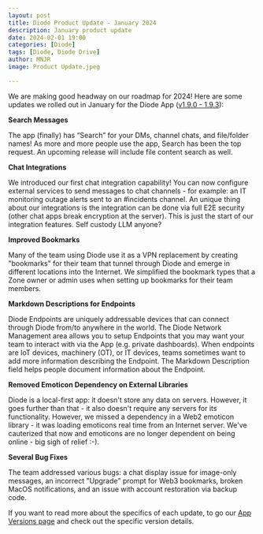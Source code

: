 ```yaml
---
layout: post
title: Diode Product Update - January 2024
description: January product update
date: 2024-02-01 19:00
categories: [Diode]
tags: [Diode, Diode Drive]
author: MNJR
image: Product Update.jpeg

---
```


We are making good headway on our roadmap for 2024!  Here are some updates we rolled out in January for the Diode App ([v1.9.0 - 1.9.3](https://support.diode.io/category/9gss923s33-diode-app-updates-versions)):

**Search Messages** 

The app (finally) has “Search” for your DMs, channel chats, and file/folder names! As more and more people use the app, Search has been the top request. An upcoming release will include file content search as well.

**Chat Integrations** 

We introduced our first chat integration capability!  You can now configure external services to send messages to chat channels - for example: an IT monitoring outage alerts sent to an #incidents channel.  An unique thing about our integrations is the integration can be done via full E2E security (other chat apps break encryption at the server).  This is just the start of our integration features.  Self custody LLM anyone?

**Improved Bookmarks** 

Many of the team using Diode use it as a VPN replacement by creating "bookmarks" for their team that tunnel through Diode and emerge in different locations into the Internet.  We simplified the bookmark types that a Zone owner or admin uses when setting up bookmarks for their team members.

**Markdown Descriptions for Endpoints** 

Diode Endpoints are uniquely addressable devices that can connect through Diode from/to anywhere in the world. The Diode Network Management area allows you to setup Endpoints that you may want your team to interact with via the App (e.g. private dashboards).  When endpoints are IoT devices, machinery (OT), or IT devices, teams sometimes want to add more information describing the Endpoint.  The Markdown Description field helps people document information about the Endpoint.

**Removed Emoticon Dependency on External Libraries** 

Diode is a local-first app: it doesn't store any data on servers.  However, it goes further than that - it also doesn't require any servers for its functionality.  However, we missed a dependency in a Web2 emoticon library - it was loading emoticons real time from an Internet server. We've cauterized that now and emoticons are no longer dependent on being online - big sigh of relief :-). 

**Several Bug Fixes** 

The team addressed various bugs: a chat display issue for image-only messages, an incorrect "Upgrade" prompt for Web3 bookmarks, broken MacOS notifications, and an issue with account restoration via backup code.

If you want to read more about the specifics of each update, to go our [App Versions page](https://support.diode.io/category/9gss923s33-diode-app-updates-versions) and check out the specific version details.
